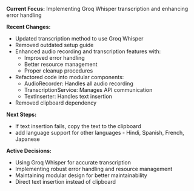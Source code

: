 **Current Focus:** Implementing Groq Whisper transcription and enhancing error handling

**Recent Changes:**

* Updated transcription method to use Groq Whisper
* Removed outdated setup guide
* Enhanced audio recording and transcription features with:
  - Improved error handling
  - Better resource management
  - Proper cleanup procedures
* Refactored code into modular components:
  - AudioRecorder: Handles all audio recording
  - TranscriptionService: Manages API communication
  - TextInserter: Handles text insertion
* Removed clipboard dependency

**Next Steps:**

* If text insertion fails, copy the text to the clipboard
* add language support for other languages - Hindi, Spanish, French, Japanese

**Active Decisions:**

* Using Groq Whisper for accurate transcription
* Implementing robust error handling and resource management
* Maintaining modular design for better maintainability
* Direct text insertion instead of clipboard
